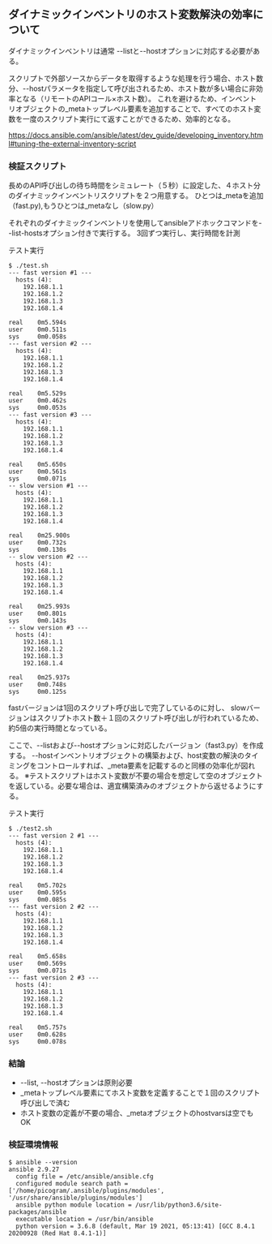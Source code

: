 ## ダイナミックインベントリのホスト変数解決の効率について

ダイナミックインベントリは通常 --listと--hostオプションに対応する必要がある。

スクリプトで外部ソースからデータを取得するような処理を行う場合、ホスト数分、--hostパラメータを指定して呼び出されるため、ホスト数が多い場合に非効率となる（リモートのAPIコール×ホスト数）。
これを避けるため、インベントリオブジェクトの_metaトップレベル要素を追加することで、すべてのホスト変数を一度のスクリプト実行にて返すことができるため、効率的となる。


https://docs.ansible.com/ansible/latest/dev_guide/developing_inventory.html#tuning-the-external-inventory-script


### 検証スクリプト

長めのAPI呼び出しの待ち時間をシミュレート（５秒）に設定した、４ホスト分のダイナミックインベントリスクリプトを２つ用意する。
ひとつは_metaを追加（fast.py),もうひとつは_metaなし（slow.py）

それぞれのダイナミックインベントリを使用してansibleアドホックコマンドを--list-hostsオプション付きで実行する。
3回ずつ実行し、実行時間を計測


テスト実行
```
$ ./test.sh
--- fast version #1 ---
  hosts (4):
    192.168.1.1
    192.168.1.2
    192.168.1.3
    192.168.1.4

real    0m5.594s
user    0m0.511s
sys     0m0.058s
--- fast version #2 ---
  hosts (4):
    192.168.1.1
    192.168.1.2
    192.168.1.3
    192.168.1.4

real    0m5.529s
user    0m0.462s
sys     0m0.053s
--- fast version #3 ---
  hosts (4):
    192.168.1.1
    192.168.1.2
    192.168.1.3
    192.168.1.4

real    0m5.650s
user    0m0.561s
sys     0m0.071s
-- slow version #1 ---
  hosts (4):
    192.168.1.1
    192.168.1.2
    192.168.1.3
    192.168.1.4

real    0m25.900s
user    0m0.732s
sys     0m0.130s
-- slow version #2 ---
  hosts (4):
    192.168.1.1
    192.168.1.2
    192.168.1.3
    192.168.1.4

real    0m25.993s
user    0m0.801s
sys     0m0.143s
-- slow version #3 ---
  hosts (4):
    192.168.1.1
    192.168.1.2
    192.168.1.3
    192.168.1.4

real    0m25.937s
user    0m0.748s
sys     0m0.125s
```


fastバージョンは1回のスクリプト呼び出しで完了しているのに対し、
slowバージョンはスクリプトホスト数＋１回のスクリプト呼び出しが行われているため、
約5倍の実行時間となっている。



ここで、--listおよび--hostオプションに対応したバージョン（fast3.py）を作成する。
--hostインベントリオブジェクトの構築および、host変数の解決のタイミングをコントロールすれば、_meta要素を記載するのと同様の効率化が図れる。
※テストスクリプトはホスト変数が不要の場合を想定して空のオブジェクトを返している。必要な場合は、適宜構築済みのオブジェクトから返せるようにする。


テスト実行
```
$ ./test2.sh
--- fast version 2 #1 ---
  hosts (4):
    192.168.1.1
    192.168.1.2
    192.168.1.3
    192.168.1.4

real    0m5.702s
user    0m0.595s
sys     0m0.085s
--- fast version 2 #2 ---
  hosts (4):
    192.168.1.1
    192.168.1.2
    192.168.1.3
    192.168.1.4

real    0m5.658s
user    0m0.569s
sys     0m0.071s
--- fast version 2 #3 ---
  hosts (4):
    192.168.1.1
    192.168.1.2
    192.168.1.3
    192.168.1.4

real    0m5.757s
user    0m0.628s
sys     0m0.078s
```



### 結論
* --list, --hostオプションは原則必要
* _metaトップレベル要素にてホスト変数を定義することで１回のスクリプト呼び出しで済む
* ホスト変数の定義が不要の場合、_metaオブジェクトのhostvarsは空でもOK



### 検証環境情報

```
$ ansible --version
ansible 2.9.27
  config file = /etc/ansible/ansible.cfg
  configured module search path = ['/home/picogram/.ansible/plugins/modules', '/usr/share/ansible/plugins/modules']
  ansible python module location = /usr/lib/python3.6/site-packages/ansible
  executable location = /usr/bin/ansible
  python version = 3.6.8 (default, Mar 19 2021, 05:13:41) [GCC 8.4.1 20200928 (Red Hat 8.4.1-1)]
```
